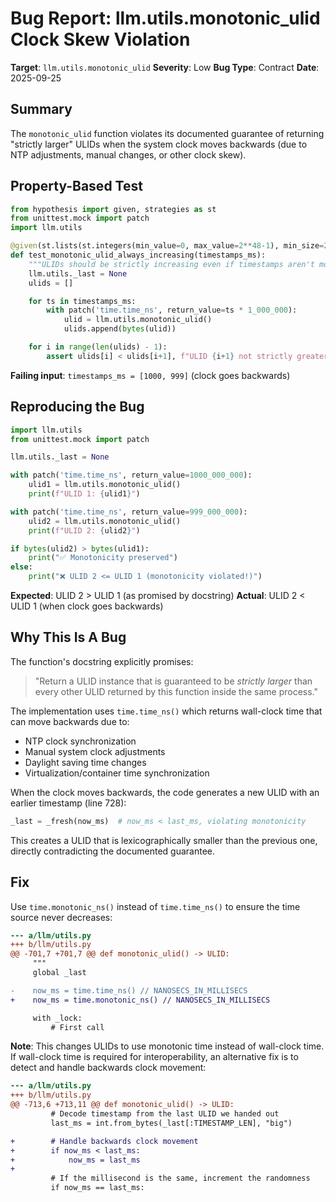 # Bug Report: llm.utils.monotonic_ulid Clock Skew Violation

**Target**: `llm.utils.monotonic_ulid`
**Severity**: Low
**Bug Type**: Contract
**Date**: 2025-09-25

## Summary

The `monotonic_ulid` function violates its documented guarantee of returning "strictly larger" ULIDs when the system clock moves backwards (due to NTP adjustments, manual changes, or other clock skew).

## Property-Based Test

```python
from hypothesis import given, strategies as st
from unittest.mock import patch
import llm.utils

@given(st.lists(st.integers(min_value=0, max_value=2**48-1), min_size=2, max_size=100))
def test_monotonic_ulid_always_increasing(timestamps_ms):
    """ULIDs should be strictly increasing even if timestamps aren't monotonic"""
    llm.utils._last = None
    ulids = []

    for ts in timestamps_ms:
        with patch('time.time_ns', return_value=ts * 1_000_000):
            ulid = llm.utils.monotonic_ulid()
            ulids.append(bytes(ulid))

    for i in range(len(ulids) - 1):
        assert ulids[i] < ulids[i+1], f"ULID {i+1} not strictly greater than ULID {i}"
```

**Failing input**: `timestamps_ms = [1000, 999]` (clock goes backwards)

## Reproducing the Bug

```python
import llm.utils
from unittest.mock import patch

llm.utils._last = None

with patch('time.time_ns', return_value=1000_000_000):
    ulid1 = llm.utils.monotonic_ulid()
    print(f"ULID 1: {ulid1}")

with patch('time.time_ns', return_value=999_000_000):
    ulid2 = llm.utils.monotonic_ulid()
    print(f"ULID 2: {ulid2}")

if bytes(ulid2) > bytes(ulid1):
    print("✅ Monotonicity preserved")
else:
    print("❌ ULID 2 <= ULID 1 (monotonicity violated!)")
```

**Expected**: ULID 2 > ULID 1 (as promised by docstring)
**Actual**: ULID 2 < ULID 1 (when clock goes backwards)

## Why This Is A Bug

The function's docstring explicitly promises:

> "Return a ULID instance that is guaranteed to be *strictly larger* than every other ULID returned by this function inside the same process."

The implementation uses `time.time_ns()` which returns wall-clock time that can move backwards due to:
- NTP clock synchronization
- Manual system clock adjustments
- Daylight saving time changes
- Virtualization/container time synchronization

When the clock moves backwards, the code generates a new ULID with an earlier timestamp (line 728):
```python
_last = _fresh(now_ms)  # now_ms < last_ms, violating monotonicity
```

This creates a ULID that is lexicographically smaller than the previous one, directly contradicting the documented guarantee.

## Fix

Use `time.monotonic_ns()` instead of `time.time_ns()` to ensure the time source never decreases:

```diff
--- a/llm/utils.py
+++ b/llm/utils.py
@@ -701,7 +701,7 @@ def monotonic_ulid() -> ULID:
     """
     global _last

-    now_ms = time.time_ns() // NANOSECS_IN_MILLISECS
+    now_ms = time.monotonic_ns() // NANOSECS_IN_MILLISECS

     with _lock:
         # First call
```

**Note**: This changes ULIDs to use monotonic time instead of wall-clock time. If wall-clock time is required for interoperability, an alternative fix is to detect and handle backwards clock movement:

```diff
--- a/llm/utils.py
+++ b/llm/utils.py
@@ -713,6 +713,11 @@ def monotonic_ulid() -> ULID:
         # Decode timestamp from the last ULID we handed out
         last_ms = int.from_bytes(_last[:TIMESTAMP_LEN], "big")

+        # Handle backwards clock movement
+        if now_ms < last_ms:
+            now_ms = last_ms
+
         # If the millisecond is the same, increment the randomness
         if now_ms == last_ms:
```